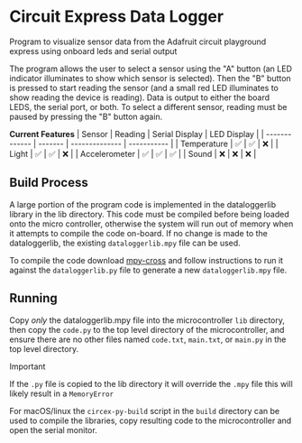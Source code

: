 # Circuit Express Data Logger

Program to visualize sensor data from the Adafruit circuit playground express using onboard leds and serial output 

The program allows the user to select a sensor using the "A" button (an LED indicator illuminates to show which sensor is selected). Then the "B" button is pressed to start reading the sensor (and a small red LED illuminates to show reading the device is reading). Data is output to either the board LEDS, the serial port, or both. To select a different sensor, reading must be paused by pressing the "B" button again. 

**Current Features**
| Sensor        | Reading | Serial Display | LED Display |
| ------------- | ------- | -------------- | ----------- |
| Temperature   | ✅      | ✅             | ❌          |
| Light         | ✅      | ✅             | ❌          |
| Accelerometer | ✅      | ✅             | ✅          |
| Sound         | ❌      | ❌             | ❌          |

## Build Process
A large portion of the program code is implemented in the dataloggerlib library in the lib directory. This code must be compiled before being loaded onto the micro controller, otherwise the system will run out of memory when it attempts to compile the code on-board. If no change is made to the dataloggerlib, the existing `dataloggerlib.mpy` file can be used.

To compile the code download [mpy-cross](https://learn.adafruit.com/welcome-to-circuitpython/frequently-asked-questions#faq-3105290) and follow instructions to run it against the `dataloggerlib.py` file to generate a new `dataloggerlib.mpy` file.

## Running
Copy _only_ the dataloggerlib.mpy file into the microcontroller `lib` directory, then copy the `code.py` to the top level directory of the microcontroller, and ensure there are no other files named `code.txt`, `main.txt`, or `main.py` in the top level directory.

> [!IMPORTANT]  
> If the `.py` file is copied to the lib directory it will override the `.mpy` file
> this will likely result in a `MemoryError`

For macOS/linux the `circex-py-build` script in the `build` directory can be used to compile the libraries, copy resulting code to the microcontroller and open the serial monitor.
